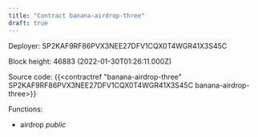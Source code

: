 ```yaml
---
title: "Contract banana-airdrop-three"
draft: true
---
```

Deployer: SP2KAF9RF86PVX3NEE27DFV1CQX0T4WGR41X3S45C


 



Block height: 46883 (2022-01-30T01:26:11.000Z)

Source code: {{<contractref "banana-airdrop-three" SP2KAF9RF86PVX3NEE27DFV1CQX0T4WGR41X3S45C banana-airdrop-three>}}

Functions:

* airdrop _public_
